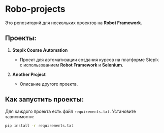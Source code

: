# Robo-projects

Это репозиторий для нескольких проектов на **Robot Framework**.

## Проекты:
1. **Stepik Course Automation**
   - Проект для автоматизации создания курсов на платформе Stepik с использованием **Robot Framework** и **Selenium**.

2. **Another Project**
   - Описание другого проекта.

## Как запустить проекты:
Для каждого проекта есть файл `requirements.txt`. Установите зависимости:
```bash
pip install -r requirements.txt